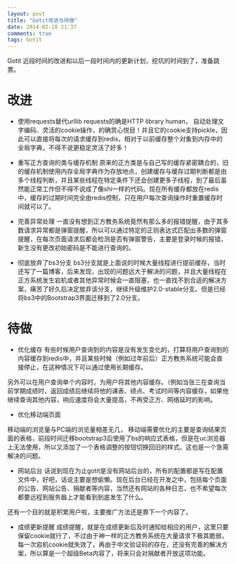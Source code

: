 ```yaml
---
layout: post
title: "Gotit改进与待做"
date: 2014-02-18 21:37
comments: true
tags: Gotit
---
```


Gotit 近段时间的改进和以后一段时间内的更新计划，挖坑的时间到了，准备跳票。


# 改进

+ 使用requests替代urllib
requests的确是HTTP library  human， 自动处理文字编码、灵活的cookie操作，的确赏心悦目！并且它的cookie支持pickle，因此可以直接将每次的请求缓存到redis，相对于以前缓存整个对象到内存中的全局字典，不得不说更稳定灵活了好多！

+ 重写正方查询的类与缓存机制
原来的正方类是与自己写的缓存紧密耦合的，旧的缓存机制使用内存全局字典作为存放地点，创建缓存与缓存过期判断都是由多个线程判断，并且某些线程在特定条件下还会创建更多子线程，到了最后虽然能正常工作但不得不说成了像shi一样的代码。现在所有缓存都放在redis中，缓存的过期时间完全由redis控制，只在用户每次查询操作时重置缓存时间就可以了。

+ 完善异常处理
一直没有想到正方教务系统竟然有那么多的报错提醒，由于其多数请求异常都是弹窗提醒，所以可以通过特定的正则表达式匹配出多数的弹窗提醒，在每次页面请求后都会检测是否有弹窗警告，主要是登录时候的报错，新生没有更改初始密码是不能进行查询的。

+ 彻底放弃了bs3分支
bs3分支就是上面说的时候大量线程进行提前缓存，当时还写了一篇博客，后来发现，出现的问题远大于解决的问题，并且大量线程在正方系统发生宕机或者其他异常时候会一直阻塞，也一直找不到合适的解决方案，痛苦了好久后决定放弃该分支，继续升级维护2.0-stable分支。但是已经将bs3中的Bootstrap3界面迁移到了2.0分支。

# 待做

+ 优化缓存
有些时候用户查询到的内容是没有发生变化的，打算将用户查询到的内容缓存到redis中，并且某些时候（例如过年前后）正方教务系统可能会直接停止，在这种情况下可以通过使用长期缓存。

另外可以在用户查询单个内容时，为用户将其他内容缓存。（例如当张三在查询当前学期成绩时，返回成绩后继续将他的课表、绩点、考试时间等内容缓存，如果他继续查询其他内容，响应速度将会大量提高，不再受正方、网络延时的影响。

+ 优化移动端页面

移动端的浏览量与PC端的浏览量相差无几， 移动端需要优化的主要是查询结果页面的表格，前段时间迁移bootstrap3后使用了bs的响应式表格，但是在uc浏览器上无法使用，所以又添加了一个表格调整的按钮切换回旧的样式。这也是一个急需解决的问题。

+ 网站后台
话说到现在为止gotit是没有网站后台的，所有的配置都是写在配置文件中，好吧，话说主要是想偷懒。现在后台已经在开发之中，包括每个页面的公告、网站公告、捐献者等内容，当然还有网站的各种日志，也不希望每次都要远程到服务器上才能看到到底发生了什么。

还有一个目的就是积累用户啦，主要推广方法还是靠下一个内容了。

+ 成绩更新提醒
成绩提醒，就是在成绩更新后及时通知给相应的用户，这里只要保留cookie就行了，不过由于神一样的正方教务系统在大量请求下极其脆弱，每一次宕机cookie就失效了，再由于中文验证码的存在，还没有完善的解决方案，所以算是一个超级Beta内容了，将来只会对捐献者开放这项功能。
